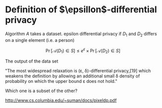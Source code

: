 

# Definition of $\epsillon$-differential privacy

Algorithm $A$ takes a dataset.
epsilon differential privacy if $D_1$ and $D_2$ differs on a single element (i.e. a person)

$$\operatorname{Pr}\left[\mathcal{A}\left(D_{1}\right) \in S\right] \leq e^{\epsilon} \times \operatorname{Pr}\left[\mathcal{A}\left(D_{2}\right) \in S\right]$$

The output of the data set

"The most widespread relaxation is (ε, δ)-differential privacy,[19] which weakens the definition by allowing an additional small δ density of probability on which the upper bound ε does not hold."

Which one is a subset of the other?

http://www.cs.columbia.edu/~suman/docs/pixeldp.pdf


